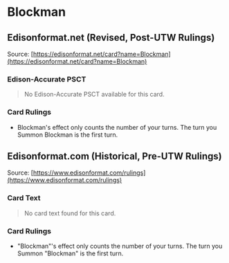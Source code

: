 # Blockman

## Edisonformat.net (Revised, Post-UTW Rulings)

Source: [https://edisonformat.net/card?name=Blockman](https://edisonformat.net/card?name=Blockman)

### Edison-Accurate PSCT

> No Edison-Accurate PSCT available for this card.

### Card Rulings

*   Blockman's effect only counts the number of your turns. The turn you Summon Blockman is the first turn.


## Edisonformat.com (Historical, Pre-UTW Rulings)

Source: [https://www.edisonformat.com/rulings](https://www.edisonformat.com/rulings)

### Card Text

> No card text found for this card.

### Card Rulings

*   "Blockman"'s effect only counts the number of your turns. The turn you Summon "Blockman" is the first turn.


